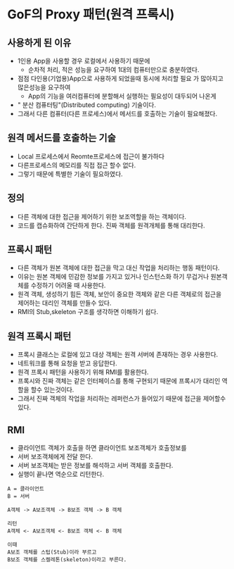 # GoF의 Proxy 패턴(원격 프록시)

## 사용하게 된 이유
- 1인용 App을 사용할 경우 로컬에서 사용하기 때문에
  - 순차적 처리, 적은 성능을 요구하여 1대의 컴퓨터만으로 충분하였다.
- 점점 다인용(기업용)App으로 사용하게 되었을때 동시에 처리할 필요 가 많아지고 많은성능을 요구하여
  - App의 기능을 여러컴퓨터에 분할해서 실행하는 필요성이 대두되어 나온게
- " 분산 컴퓨터팅"(Distributed computing) 기술이다.
- 그래서 다른 컴퓨터(다른 프로세스)에서 메서드를 호출하는 기술이 필요해졌다.

## 원격 메서드를 호출하는 기술 
- Local 프로세스에서 Reomte프로세스에 접근이 불가하다
- 다른프로세스의 메모리를 직접 접근 할수 없다.
- 그렇기 때문에 특별한 기술이 필요하였다.


## 정의
- 다른 객체에 대한 접근을 제어하기 위한 보조역할을 하는 객체이다.
- 코드를 캡슈화하여 간단하게 한다. 진짜 객체를 원격개체를 통해 대리한다.  

## 프록시 패턴
- 다른 객체가 원본 객체에 대한 접근을 막고 대신 작업을 처리하는 행동 패턴이다.
- 이유는 원본 객체에 민감한 정보를 가지고 있거나 인스턴스화 하기 무겁거나 원본객체를 수정하기 어려울 때 사용한다.
- 원격 객체, 생성하기 힘든 객체, 보안이 중요한 객체와 같은 다른 객체로의 접근을 제어하는 대리인 객체를 만들수 있다.
- RMI의 Stub,skeleton 구조를 생각하면 이해하기 쉽다.

## 원격 프록시 패턴
- 프록시 클래스는 로컬에 있고 대상 객체는 원격 서버에 존재하는 경우 사용한다.
- 네트워크를 통해 요청을 받고 응답한다.
- 원격 프록시 패턴을 사용하기 위해 RMI를 활용한다.
- 프록시와 진짜 객체는 같은 인터페이스를 통해 구현되기 때문에 프록시가 대리인 역할을 할수 있는것이다.
- 그래서 진짜 객체의 작업을 처리하는 레퍼런스가 들어있기 때문에 접근을 제어할수 있다.


## RMI
- 클라이언트 객체가 호출을 하면 클라이언트 보조객체가 호출정보를 
- 서버 보조객체에게 전달 한다.
- 서버 보조객체는 받은 정보를 해석하고  서버 객체를 호출한다.
- 실행이 끝나면 역순으로 리턴한다.
```
A = 클라이언트
B = 서버

A객체 -> A보조객체 -> B보조 객체 -> B 객체

리턴
A객체 <- A보조객체 <- B보조 객체 <- B 객체

이때 
A보조 객체를 스텁(Stub)이라 부르고
B보조 객체를 스켈레톤(skeleton)이라고 부른다.
```